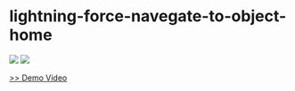 # lightning-force-navegate-to-object-home
<img src="http://cdn-ak.f.st-hatena.com/images/fotolife/t/tyoshikawa1106/20150315/20150315144012.png" />

<img src="http://cdn-ak.f.st-hatena.com/images/fotolife/t/tyoshikawa1106/20150315/20150315144057.png" />

<a href="https://www.youtube.com/watch?v=_s_g7S0Azgs" target="_blank">>> Demo Video</a>
